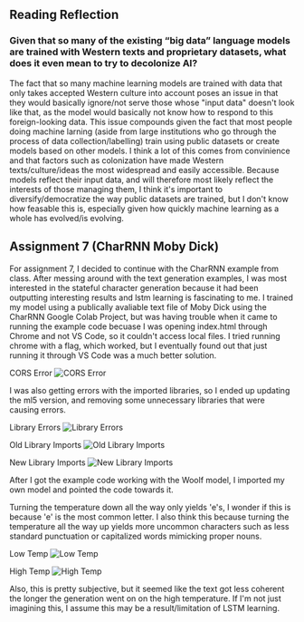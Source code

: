 ## Reading Reflection

### Given that so many of the existing “big data” language models are trained with Western texts and proprietary datasets, what does it even mean to try to decolonize AI?

The fact that so many machine learning models are trained with data that only takes accepted Western culture into account poses an issue in that they would basically ignore/not serve those whose "input data" doesn't look like that, as the model would basically not know how to respond to this foreign-looking data. This issue compounds given the fact that most people doing machine larning (aside from large institutions who go through the process of data collection/labelling) train using public datasets or create models based on other models. I think a lot of this comes from convinience and that factors such as colonization have made Western texts/culture/ideas the most widespread and easily accessible. Because models reflect their input data, and will therefore most likely reflect the interests of those managing them, I think it's important to diversify/democratize the way public datasets are trained, but I don't know how feasable this is, especially given how quickly machine learning as a whole has evolved/is evolving.

## Assignment 7 (CharRNN Moby Dick)

For assignment 7, I decided to continue with the CharRNN example from class. After messing around with the text generation examples, I was most interested in the stateful character generation because it had been outputting interesting results and lstm learning is fascinating to me. I trained my model using a publically avaliable text file of Moby Dick using the CharRNN Google Colab Project, but was having trouble when it came to running the example code becuase I was opening index.html through Chrome and not VS Code, so it couldn't access local files. I tried running chrome with a flag, which worked, but I eventually found out that just running it through VS Code was a much better solution.

CORS Error
![CORS Error](https://i.imgur.com/ynbnGhf.png)

I was also getting errors with the imported libraries, so I ended up updating the ml5 version, and removing some unnecessary libraries that were causing errors.

Library Errors
![Library Errors](https://i.imgur.com/ZDxr8Iq.png)

Old Library Imports
![Old Library Imports](https://i.imgur.com/02e5S3Z.png)

New Library Imports
![New Library Imports](https://i.imgur.com/SQCFlwC.png)

After I got the example code working with the Woolf model, I imported my own model and pointed the code towards it.

Turning the temperature down all the way only yields 'e's, I wonder if this is because 'e' is the most common letter. I also think this because turning the temperature all the way up yields more uncommon characters such as less standard punctuation or capitalized words mimicking proper nouns.

Low Temp
![Low Temp](https://i.imgur.com/eObbQlK.png)

High Temp
![High Temp](https://i.imgur.com/BTi9vPW.png)

Also, this is pretty subjective, but it seemed like the text got less coherent the longer the generation went on on the high temperature. If I'm not just imagining this, I assume this may be a result/limitation of LSTM learning.
